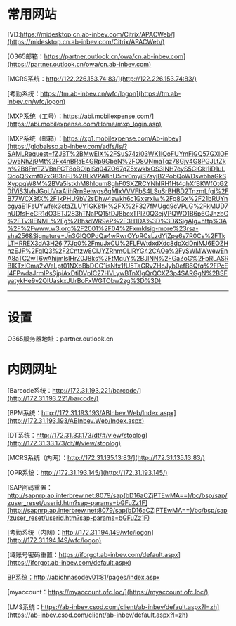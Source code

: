 常用网站
===

[VD:https://midesktop.cn.ab-inbev.com/Citrix/APACWeb/](https://midesktop.cn.ab-inbev.com/Citrix/APACWeb/)

[O365邮箱：https://partner.outlook.cn/owa/cn.ab-inbev.com](https://partner.outlook.cn/owa/cn.ab-inbev.com)

[MCRS系统：http://122.226.153.74:83/](http://122.226.153.74:83/)

[考勤系统：https://tm.ab-inbev.cn/wfc/logon](https://tm.ab-inbev.cn/wfc/logon)

[MXP系统（工号）：https://abi.mobilexpense.com/](https://abi.mobilexpense.com/Home/mxp_login.asp)

[MXP系统（邮箱）：https://xp1.mobilexpense.com/Ab-inbev](https://globalsso.ab-inbev.com/adfs/ls/?SAMLRequest=fZJBT%2BMwEIX%2FSuS74zi03WK1lQoFUYmFiGQ57GXlOFOw5NhZj9Mt%2Fx4nBRaE4GRp9GbeN%2FO8QNmaTqz78Gjv4G8PGJLtZkn%2B8FmTZVBnFCT8oBOlplSq04ZO67qZ5xwklxOS3INH7eyS5GlGki1iD1uLQdoQSxmf02xG83nFJ%2BLkVPA8nU5nv0myiS7ayjB2PobQoWDswbhaGkSXyppqW8M%2BVa5lstkhM8hIcum8ghF0SXZRCYNhIRH1Ht4qhXfBKWfOtG20fViS3lvhJGoUVraAIihRrn9eiwgs6qMIxVVVFbS4LSuSrBHBD2TnzmLfgi%2FB77WCX3fX%2F1kPHU9bV2sDhw4swkh6c1Gxsrxlw%2Fg8Gx%2F21bRUYncgyaE1FsUYwfek3ctaZLUY1GK8tH%2FX%2F327fMUgq9cVPuG%2FkMUD7nUDfsHeGR1dO3ETJ283hTNaPQ15tDJ8bcxTPlZ0Q3ejVPQWO1B6p6GJhzbG%2FTv3IENML%2Fg%2BhsdWR9eP%2F3H1DA%3D%3D&SigAlg=http%3A%2F%2Fwww.w3.org%2F2001%2F04%2Fxmldsig-more%23rsa-sha256&Signature=Jn3GlQOPdQa4wRwrOYpRCsLzdYjZpe6s7R0Cs%2FTkLTHRREX3dA3H26j77Jp0%2FmuJxCU%2FLFWtdxdXdc8dpXdDniMJ6EOZHnzEJF%2FqIQ3%2F2Cntzw8ClJYZRhmOLlRYG42CAOe%2FySWMWwewEnA8aTC2wT6wAhijmlslHrZ0J8ks%2FtMquY%2BJlNN%2FGaZoG%2FpRLASRBIKTzICma2xVeLpt01NXbBbDCG1isNfx1fU5TaGRvZHcJyb0efB6Qfq%2FPcEl4FPwdaJrmlPsSjpiAxDtiDVpIC27HVLywBTnXIgQrQCXZ3p4SARGgN%2BSFyatykHe9v2QlUaskxJUrBoFxWGTObw2zg%3D%3D)

---

设置
===

O365服务器地址：partner.outlook.cn

内网网址
===
[Barcode系统：http://172.31.193.221/barcode/](http://172.31.193.221/barcode/)

[BPM系统：http://172.31.193.193/ABInbev.Web/Index.aspx](http://172.31.193.193/ABInbev.Web/Index.aspx)

[DT系统：http://172.31.33.173/dt/#/view/stoplog](http://172.31.33.173/dt/#/view/stoplog)

[MCRS系统（内网）：http://172.31.135.13:83/](http://172.31.135.13:83/)

[OPR系统：http://172.31.193.145/](http://172.31.193.145/)

[SAP密码重置：http://sapnrp.ap.interbrew.net:8079/sap(bD16aCZjPTEwMA==)/bc/bsp/sap/zuser_reset/userid.htm?sap-params=bGFuZz1F](http://sapnrp.ap.interbrew.net:8079/sap(bD16aCZjPTEwMA==)/bc/bsp/sap/zuser_reset/userid.htm?sap-params=bGFuZz1F)

[考勤系统（内网）：http://172.31.194.149/wfc/logon](http://172.31.194.149/wfc/logon)

[域账号密码重置：https://iforgot.ab-inbev.com/default.aspx](https://iforgot.ab-inbev.com/default.aspx)

[BP系统：http://abichnasodev01:81/pages/index.aspx](http://abichnasodev01:81/pages/index.aspx)

[myaccount：https://myaccount.ofc.loc/](https://myaccount.ofc.loc/)

[LMS系统：https://ab-inbev.csod.com/client/ab-inbev/default.aspx?l=zh](https://ab-inbev.csod.com/client/ab-inbev/default.aspx?l=zh)
